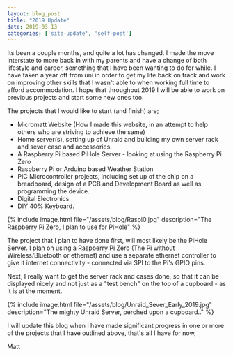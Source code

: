 ```yaml
---
layout: blog_post
title: "2019 Update"
date: 2019-03-13
categories: ['site-update', 'self-post']
---
```


Its been a couple months, and quite a lot has changed. I made the move interstate to more back in with my parents and have a change of both lifestyle and career, something that I have been wanting to do for while. I have taken a year off from uni in order to get my life back on track and work on improving other skills that I wasn't able to when working full time to afford accommodation. I hope that throughout 2019 I will be able to work on previous projects and start some new ones too.

The projects that I would like to start (and finish) are;
- Micromatt Website (How I made this website, in an attempt to help others who are striving to achieve the same)
- Home server(s), setting up of Unraid and building my own server rack and sever case and accessories.
- A Raspberry Pi based PiHole Server - looking at using the Raspberry Pi Zero
- Raspberry Pi or Arduino based Weather Station
- PIC Microcontroller projects, including set up of the chip on a breadboard, design of a PCB and Development Board as well as programming the device.
- Digital Electronics
- DIY 40% Keyboard.

{% include image.html file="/assets/blog/Raspi0.jpg" description="The Raspberry Pi Zero, I plan to use for PiHole" %}

The project that I plan to have done first, will most likely be the PiHole Server. I plan on using a Raspberry Pi Zero (The Pi without Wireless/Bluetooth or ethernet) and use a separate ethernet controller to give it internet connectivity - connected via SPI to the Pi's GPIO pins.

Next, I really want to get the server rack and cases done, so that it can be displayed nicely and not just as a "test bench" on the top of a cupboard - as it is at the moment.

{% include image.html file="/assets/blog/Unraid_Sever_Early_2019.jpg" description="The mighty Unraid Server, perched upon a cupboard.." %}

I will update this blog when I have made significant progress in one or more of the projects that I have outlined above, that's all I have for now,

Matt
